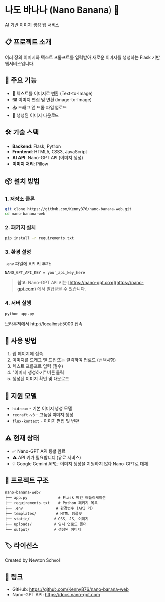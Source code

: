 # 나도 바나나 (Nano Banana) 🍌

AI 기반 이미지 생성 웹 서비스

## 📋 프로젝트 소개
여러 장의 이미지와 텍스트 프롬프트를 입력받아 새로운 이미지를 생성하는 Flask 기반 웹서비스입니다.

## 🚀 주요 기능
- 🎨 텍스트를 이미지로 변환 (Text-to-Image)
- 🖼️ 이미지 편집 및 변환 (Image-to-Image)
- 📤 드래그 앤 드롭 파일 업로드
- 💾 생성된 이미지 다운로드

## 🛠️ 기술 스택
- **Backend**: Flask, Python
- **Frontend**: HTML5, CSS3, JavaScript
- **AI API**: Nano-GPT API (이미지 생성)
- **이미지 처리**: Pillow

## 📦 설치 방법

### 1. 저장소 클론
```bash
git clone https://github.com/KennyB76/nano-banana-web.git
cd nano-banana-web
```

### 2. 패키지 설치
```bash
pip install -r requirements.txt
```

### 3. 환경 설정
`.env` 파일에 API 키 추가:
```
NANO_GPT_API_KEY = your_api_key_here
```

> **참고**: Nano-GPT API 키는 [https://nano-gpt.com](https://nano-gpt.com) 에서 발급받을 수 있습니다.

### 4. 서버 실행
```bash
python app.py
```

브라우저에서 http://localhost:5000 접속

## 📱 사용 방법
1. 웹 페이지에 접속
2. 이미지를 드래그 앤 드롭 또는 클릭하여 업로드 (선택사항)
3. 텍스트 프롬프트 입력 (필수)
4. "이미지 생성하기" 버튼 클릭
5. 생성된 이미지 확인 및 다운로드

## 🎨 지원 모델
- `hidream` - 기본 이미지 생성 모델
- `recraft-v3` - 고품질 이미지 생성
- `flux-kontext` - 이미지 편집 및 변환

## ⚠️ 현재 상태
- ✅ Nano-GPT API 통합 완료
- ⚠️ API 키가 필요합니다 (유료 서비스)
- 💡 Google Gemini API는 이미지 생성을 지원하지 않아 Nano-GPT로 대체

## 📁 프로젝트 구조
```
nano-banana-web/
├── app.py              # Flask 메인 애플리케이션
├── requirements.txt    # Python 패키지 목록
├── .env               # 환경변수 (API 키)
├── templates/         # HTML 템플릿
├── static/           # CSS, JS, 이미지
├── uploads/          # 임시 업로드 폴더
└── output/           # 생성된 이미지
```

## 🏷️ 라이선스
Created by Newton School

## 🔗 링크
- GitHub: https://github.com/KennyB76/nano-banana-web
- Nano-GPT API: https://docs.nano-gpt.com